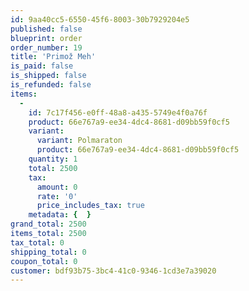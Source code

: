```yaml
---
id: 9aa40cc5-6550-45f6-8003-30b7929204e5
published: false
blueprint: order
order_number: 19
title: 'Primož Meh'
is_paid: false
is_shipped: false
is_refunded: false
items:
  -
    id: 7c17f456-e0ff-48a8-a435-5749e4f0a76f
    product: 66e767a9-ee34-4dc4-8681-d09bb59f0cf5
    variant:
      variant: Polmaraton
      product: 66e767a9-ee34-4dc4-8681-d09bb59f0cf5
    quantity: 1
    total: 2500
    tax:
      amount: 0
      rate: '0'
      price_includes_tax: true
    metadata: {  }
grand_total: 2500
items_total: 2500
tax_total: 0
shipping_total: 0
coupon_total: 0
customer: bdf93b75-3bc4-41c0-9346-1cd3e7a39020
---
```

